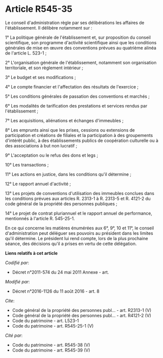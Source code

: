 # Article R545-35

Le conseil d'administration règle par ses délibérations les affaires de l'établissement. Il délibère notamment sur : 

1° La politique générale de l'établissement et, sur proposition du conseil scientifique, son programme d'activité
scientifique ainsi que les conditions générales de mise en œuvre des conventions prévues au quatrième alinéa de l'article L.
523-1 ; 

2° L'organisation générale de l'établissement, notamment son organisation territoriale, et son règlement intérieur ; 

3° Le budget et ses modifications ; 

4° Le compte financier et l'affectation des résultats de l'exercice ; 

5° Les conditions générales de passation des conventions et marchés ; 

6° Les modalités de tarification des prestations et services rendus par l'établissement ; 

7° Les acquisitions, aliénations et échanges d'immeubles ; 

8° Les emprunts ainsi que les prises, cessions ou extensions de participation et créations de filiales et la participation à
des groupements d'intérêt public, à des établissements publics de coopération culturelle ou à des associations à but non
lucratif ; 

9° L'acceptation ou le refus des dons et legs ; 

10° Les transactions ; 

11° Les actions en justice, dans les conditions qu'il détermine ; 

12° Le rapport annuel d'activité ; 

13° Les projets de conventions d'utilisation des immeubles conclues dans les conditions prévues aux articles R. 2313-1 à R.
2313-5 et R. 4121-2 du code général de la propriété des personnes publiques ; 

14° Le projet de contrat pluriannuel et le rapport annuel de performance, mentionnés à l'article R. 545-25-1.

En ce qui concerne les matières énumérées aux 6°, 9°, 10 et 11°, le conseil d'administration peut déléguer ses pouvoirs au
président dans les limites qu'il détermine. Le président lui rend compte, lors de la plus prochaine séance, des décisions
qu'il a prises en vertu de cette délégation.

**Liens relatifs à cet article**

_Codifié par_:

  - Décret n°2011-574 du 24 mai 2011 Annexe - art.

_Modifié par_:

  - Décret n°2016-1126 du 11 août 2016 - art. 8

_Cite_:

  - Code général de la propriété des personnes publ... - art. R2313-1 (V)
  - Code général de la propriété des personnes publ... - art. R4121-2 (V)
  - Code du patrimoine - art. L523-1
  - Code du patrimoine - art. R545-25-1 (V)

_Cité par_:

  - Code du patrimoine - art. R545-38 (V)
  - Code du patrimoine - art. R545-39 (V)

